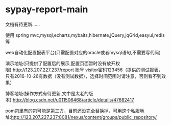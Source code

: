 # sypay-report-main
文档有待更新……

使用 spring mvc,mysql,echarts,mybaits,hibernate,jQuery,jqGrid,easyui,redis等

web自动化配置报表平台(只需配置对应的oracle或者mysql语句,不需要写代码)

演示地址(只提供了配置后的展示,配置页面暂时没有放开权限):http://123.207.227.237/report 账号 visitor密码123456（提供的测试报表，只有2016-10-26有数据（没有测试数据），选择时间范围时请注意，否则看不到效果）

博客地址(操作方式有待更新,文中是太老的版本):http://blog.csdn.net/u011506468/article/details/47682417

pom包里有的包可能是第三方，目前还没完全替换掉，可用这个私服地址:http://123.207.227.237:8081/nexus/content/groups/public_repository/

